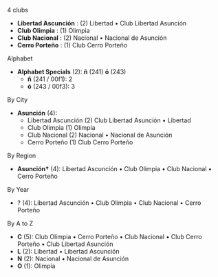 4 clubs

- **Libertad Ascunción** : (2) Libertad • Club Libertad Asunción
- **Club Olimpia** : (1) Olimpia
- **Club Nacional** : (2) Nacional • Nacional de Asunción
- **Cerro Porteño** : (1) Club Cerro Porteño




Alphabet

- **Alphabet Specials** (2):  **ñ** (241) **ó** (243)
  - **ñ** (241 / 00f1): 2
  - **ó** (243 / 00f3): 3




By City

- **Asunción** (4): 
  - Libertad Ascunción  (2) Club Libertad Asunción • Libertad
  - Club Olimpia  (1) Olimpia
  - Club Nacional  (2) Nacional • Nacional de Asunción
  - Cerro Porteño  (1) Club Cerro Porteño




By Region

- **Asunción†** (4):   Libertad Ascunción • Club Olimpia • Club Nacional • Cerro Porteño




By Year

- ? (4):   Libertad Ascunción • Club Olimpia • Club Nacional • Cerro Porteño






By A to Z

- **C** (5): Club Olimpia • Cerro Porteño • Club Nacional • Club Cerro Porteño • Club Libertad Asunción
- **L** (2): Libertad • Libertad Ascunción
- **N** (2): Nacional • Nacional de Asunción
- **O** (1): Olimpia




